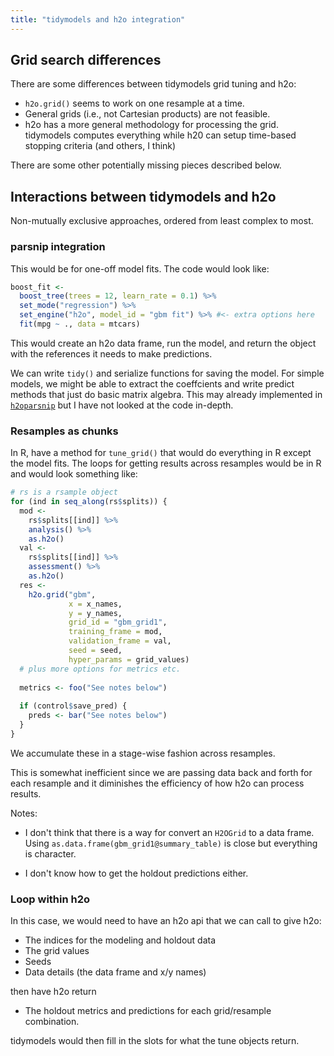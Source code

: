 ```yaml
---
title: "tidymodels and h2o integration"
---
```





## Grid search differences

There are some differences between tidymodels grid tuning and h2o:

* `h2o.grid()` seems to work on one resample at a time.
* General grids (i.e., not Cartesian products) are not feasible. 
* h2o has a more general methodology for processing the grid. tidymodels computes everything while h20 can setup time-based stopping criteria (and others, I think)

There are some other potentially missing pieces described below.

## Interactions between tidymodels and h2o

Non-mutually exclusive approaches, ordered from least complex to most. 

### parsnip integration

This would be for one-off model fits. The code would look like:


```r
boost_fit <-
  boost_tree(trees = 12, learn_rate = 0.1) %>% 
  set_mode("regression") %>% 
  set_engine("h2o", model_id = "gbm fit") %>% #<- extra options here
  fit(mpg ~ ., data = mtcars)
```

This would create an h2o data frame, run the model, and return the object with the references it needs to make predictions. 

We can write `tidy()` and serialize functions for saving the model. For simple models, we might be able to extract the coeffcients and write predict methods that just do basic matrix algebra. 
This may already implemented in [`h2oparsnip`](https://github.com/stevenpawley/h2oparsnip) but I have not looked at the code in-depth. 

### Resamples as chunks

In R, have a method for `tune_grid()` that would do everything in R except the model fits. The loops for getting results across resamples would be in R and would look something like:


```r
# rs is a rsample object
for (ind in seq_along(rs$splits)) {
  mod <- 
    rs$splits[[ind]] %>% 
    analysis() %>% 
    as.h2o()
  val <- 
    rs$splits[[ind]] %>% 
    assessment() %>% 
    as.h2o()
  res <- 
    h2o.grid("gbm", 
             x = x_names, 
             y = y_names,
             grid_id = "gbm_grid1",
             training_frame = mod,
             validation_frame = val,
             seed = seed,
             hyper_params = grid_values)
  # plus more options for metrics etc. 
  
  metrics <- foo("See notes below")
  
  if (control$save_pred) {
    preds <- bar("See notes below")
  }
}
```

We accumulate these in a stage-wise fashion across resamples. 

This is somewhat inefficient since we are passing data back and forth for each resample and it diminishes the efficiency of how h2o can process results. 

Notes:

* I don't think that there is a way for convert an `H2OGrid` to a data frame. Using `as.data.frame(gbm_grid1@summary_table)` is close but everything is character. 

* I don't know how to get the holdout predictions either. 

### Loop within h2o

In this case, we would need to have an h2o api that we can call to give h2o:

* The indices for the modeling and holdout data
* The grid values
* Seeds
* Data details (the data frame and x/y names)

then have h2o return

* The holdout metrics and predictions for each grid/resample combination. 

tidymodels would then fill in the slots for what the tune objects return. 


